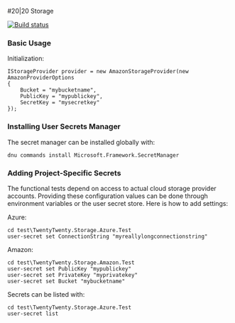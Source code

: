 #20|20 Storage

[![Build status](https://ci.appveyor.com/api/projects/status/0ss5kpj5gy739vwx?svg=true)](https://ci.appveyor.com/project/2020IP/twentytwenty-storage)

### Basic Usage

Initialization:
```
IStorageProvider provider = new AmazonStorageProvider(new AmazonProviderOptions
{
    Bucket = "mybucketname",
    PublicKey = "mypublickey",
    SecretKey = "mysecretkey"
});
```

### Installing User Secrets Manager
The secret manager can be installed globally with:
```
dnu commands install Microsoft.Framework.SecretManager
```

### Adding Project-Specific Secrets
The functional tests depend on access to actual cloud storage provider accounts.  Providing these configuration values can be done through environment variables or the user secret store. Here is how to add settings:

Azure:
```
cd test\TwentyTwenty.Storage.Azure.Test
user-secret set ConnectionString "myreallylongconnectionstring"
```
Amazon:
```
cd test\TwentyTwenty.Storage.Amazon.Test
user-secret set PublicKey "mypublickey"
user-secret set PrivateKey "myprivatekey"
user-secret set Bucket "mybucketname"
```
Secrets can be listed with:
```
cd test\TwentyTwenty.Storage.Azure.Test
user-secret list
```